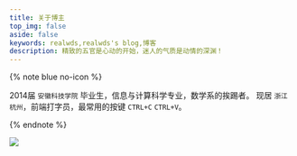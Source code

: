 ```yaml
---
title: 关于博主
top_img: false
aside: false
keywords: realwds,realwds's blog,博客
description: 精致的五官是心动的开始，迷人的气质是动情的深渊！
---
```


{% note blue no-icon %}

2014届 ```安徽科技学院``` 毕业生，信息与计算科学专业，数学系的挨踢者。
现居 ```浙江杭州```，前端打字员，最常用的按键 ```CTRL+C``` ```CTRL+V```。

{% endnote %}

![](https://cdn.jsdelivr.net/gh/realwds/cdn@master/img/20201216165804.jpg)

<!-- ## 上菜
{% note blue no-icon %}
我是一条酸菜鱼，又酸又菜又多余。
我是一只黄焖鸡，又黄又闷又垃圾。
我是一条土豆丝，又土又逗有屌丝。
我是一个剑齿鲨，又贱又痴又很傻。
我是一份小炒肉，又小又吵又有肉。
我是一碗回锅肉，又灰又裹又多肉。
我是一瓶二锅头，又二又乖又上头。
我是一份香辣鱼，再香再辣也多余。
{% endnote %} -->

<style>
.fancybox img {
  filter: blur(15px);
}
.fancybox img.loaded {
  filter: blur(0);
  will-change: opacity;
  animation: realImg .3s linear;
}
</style>